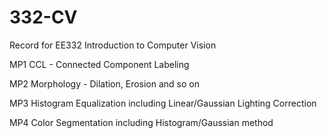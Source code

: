 # 332-CV
Record for EE332 Introduction to Computer Vision

MP1 CCL - Connected Component Labeling

MP2 Morphology - Dilation, Erosion and so on

MP3 Histogram Equalization including Linear/Gaussian Lighting Correction

MP4 Color Segmentation including Histogram/Gaussian method

